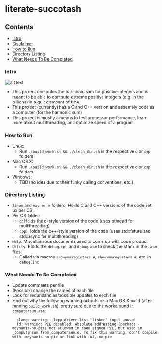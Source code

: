 # literate-succotash
## Contents
- [Intro](#intro)
- [Disclaimer](#disclaimer)
- [How to Run](#how-to-run)
- [Directory Listing](#directory-listing)
- [What Needs To Be Completed](#what-needs-to-be-completed)

### Intro

![alt text](https://en.wikipedia.org/api/rest_v1/media/math/render/svg/4e15948216b708718574eb69a79d049a3701ba92 "Harmonic Sum (image from Wikipedia)")

- This project computes the harmonic sum for positive integers and is meant to be able to compute extreme positive integers (e.g. in the billions) in a quick amount of time.
- This project (currently) has a C and C++ version and assembly code as a computer (for the harmonic sum)
- This project is mostly a means to test processor performance, learn more about multithreading, and optimize speed of a program.

### How to Run
- Linux:
  - Run `./build_work.sh && ./clean_dir.sh` in the respective `c` or `cpp` folders
- Mac OS X:
  - Run `./build_work.sh && ./clean_dir.sh` in the respective `c` or `cpp` folders
- Windows:
  - TBD (no idea due to their funky calling conventions, etc.)

### Directory Listing
- `linux` and `mac os x` folders: Holds C and C++ versions of the code set up per OS
- Per OS folder:
  - `c`: Holds the c-style version of the code (uses pthread for multithreading)
  - `cpp`: Holds the c++-style version of the code (uses std::future and std::async for multithreading)
- `Help`: Miscellaneous documents used to come up with code product
- `Utlity`: Holds the `debug.inc` and `debug.asm` to check the stack in the `.asm` files.
  - Called via macros `showymmregisters #`, `showxmmregisters #`, etc. in `debug.inc`

### What Needs To Be Completed
- Update comments per file
- (Possibly) change the names of each file
- Look for redundancies/possible updates to each file
- Find out why the following warning outputs on a Mac OS X build (after running `build_work.sh`), pretty sure due to the workaround in `computehsum.asm`:
  ```
    clang: warning: -lcpp_driver.lis: 'linker' input unused
    ld: warning: PIE disabled. Absolute addressing (perhaps -mdynamic-no-pic) not allowed in code signed PIE, but used in _computehsum from computehsum.o. To fix this warning, don't compile with -mdynamic-no-pic or link with -Wl,-no_pie
  ```
